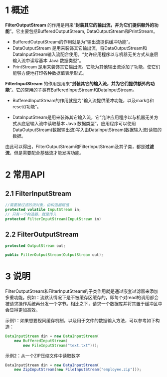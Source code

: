 # 1 概述

**FilterOutputStream** 的作用是用来“**封装其它的输出流，并为它们提供额外的功能**”。它主要包括BufferedOutputStream, DataOutputStream和PrintStream。

* BufferedOutputStream的作用就是为“输出流提供缓冲功能”。
* DataOutputStream 是用来装饰其它输出流，将DataOutputStream和DataInputStream输入流配合使用，“允许应用程序以与机器无关方式从底层输入流中读写基本 Java 数据类型”。
* PrintStream 是用来装饰其它输出流。它能为其他输出流添加了功能，使它们能够方便地打印各种数据值表示形式。

**FilterInputStream** 的作用是用来“**封装其它的输入流，并为它们提供额外的功能**”。它的常用的子类有BufferedInputStream和DataInputStream。

* BufferedInputStream的作用就是为“输入流提供缓冲功能，以及mark()和reset()功能”。

* DataInputStream是用来装饰其它输入流，它“允许应用程序以与机器无关方式从底层输入流中读取基本 Java 数据类型”。应用程序可以使用DataOutputStream(数据输出流)写入由DataInputStream(数据输入流)读取的数据。

由此可以得出，FilterOutputStream和FilterInputStream及其子类，都是**过滤流**，但是需要配合基础流才能发挥功能。



# 2 常用API

## 2.1 FilterInputStream

```java
//需要被过滤的流对象，由构造器赋值
protected volatile InputStream in;
// 只有一个构造器，就是传入
protected FilterInputStream(InputStream in)
```



## 2.2 FilterOutputStream

```java
protected OutputStream out;

public FilterOutputStream(OutputStream out);
```



# 3 说明

FilterOutputStream和FilterInputStream的子类作用就是通过嵌套过滤器来添加多重功能。例如：流默认情况下是不被缓存区缓存的，即每个对read的调用都会被请求操作系统再分发一个字节。相比之下，请求一个数据库并将其置于缓冲区中会显得更加高效。

示例1：如果想要视同缓存机制，以及用于文件的数据输入方法，可以参考如下构造：

```java
DataInputStream din = new DataInputStream(
	new BufferedInputStream(
		new FileInputStream("text.txt")));
```

示例2：从一个ZIP压缩文件中读取数字

```javascript
DataInputStream din = new DataInputStream(
    new ZipInputStream(new FileInputStream("employee.zip")));
```

